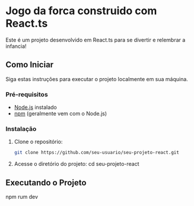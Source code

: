 # Jogo da forca construido com React.ts


Este é um projeto desenvolvido em React.ts para se divertir e relembrar a infancia!

## Como Iniciar

Siga estas instruções para executar o projeto localmente em sua máquina.

### Pré-requisitos

- [Node.js](https://nodejs.org/) instalado
- [npm](https://www.npmjs.com/) (geralmente vem com o Node.js)

### Instalação

1. Clone o repositório:

   ```bash
   git clone https://github.com/seu-usuario/seu-projeto-react.git

2. Acesse o diretório do projeto:
cd seu-projeto-react

## Executando o Projeto
npm rum dev
